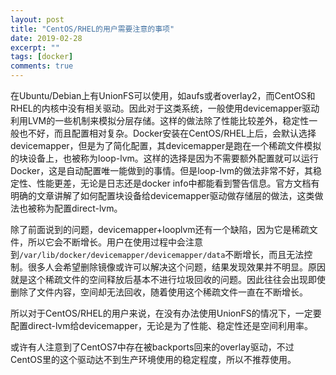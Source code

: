 ```yaml
---
layout: post
title: "CentOS/RHEL的用户需要注意的事项"
date: 2019-02-28
excerpt: ""
tags: [docker]
comments: true
---
```


​	在Ubuntu/Debian上有UnionFS可以使用，如aufs或者overlay2，而CentOS和RHEL的内核中没有相关驱动。因此对于这类系统，一般使用devicemapper驱动利用LVM的一些机制来模拟分层存储。这样的做法除了性能比较差外，稳定性一般也不好，而且配置相对复杂。Docker安装在CentOS/RHEL上后，会默认选择devicemapper，但是为了简化配置，其devicemapper是跑在一个稀疏文件模拟的块设备上，也被称为loop-lvm。这样的选择是因为不需要额外配置就可以运行Docker，这是自动配置唯一能做到的事情。但是loop-lvm的做法非常不好，其稳定性、性能更差，无论是日志还是docker info中都能看到警告信息。官方文档有明确的文章讲解了如何配置块设备给devicemapper驱动做存储层的做法，这类做法也被称为配置direct-lvm。

​	除了前面说到的问题，devicemapper+looplvm还有一个缺陷，因为它是稀疏文件，所以它会不断增长。用户在使用过程中会注意到`/var/lib/docker/devicemapper/devicemapper/data`不断增长，而且无法控制。很多人会希望删除镜像或许可以解决这个问题，结果发现效果并不明显。原因就是这个稀疏文件的空间释放后基本不进行垃圾回收的问题。因此往往会出现即使删除了文件内容，空间却无法回收，随着使用这个稀疏文件一直在不断增长。

​	所以对于CentOS/RHEL的用户来说，在没有办法使用UnionFS的情况下，一定要配置direct-lvm给devicemapper，无论是为了性能、稳定性还是空间利用率。

​	或许有人注意到了CentOS7中存在被backports回来的overlay驱动，不过CentOS里的这个驱动达不到生产环境使用的稳定程度，所以不推荐使用。